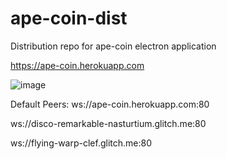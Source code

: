 # ape-coin-dist
Distribution repo for ape-coin electron application

https://ape-coin.herokuapp.com

![image](https://user-images.githubusercontent.com/43294800/168934384-cd760727-9261-404c-820f-a0af2613d6b2.png)


Default Peers:
ws://ape-coin.herokuapp.com:80

ws://disco-remarkable-nasturtium.glitch.me:80

ws://flying-warp-clef.glitch.me:80
